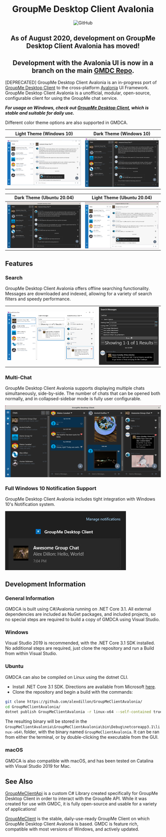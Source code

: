 <h1 align="center">GroupMe Desktop Client Avalonia</h1>

<p align="center">
   <img alt="GitHub" src="https://img.shields.io/github/license/alexdillon/GroupMeClientAvalonia?color=blue">
</p>

<h2 align="center">
As of August 2020, development on GroupMe Desktop Client Avalonia has moved!
</h2>
<h2 align="center">
Development with the Avalonia UI is now in a branch on the main <a href="https://github.com/alexdillon/GroupMeClient">GMDC Repo</a>. 
</h2>

[DEPRECATED]
GroupMe Desktop Client Avalonia is an in-progress port of [GroupMe Desktop Client](https://github.com/alexdillon/GroupMeClient) to the cross-platform [Avalonia](https://github.com/avaloniaui/avalonia) UI Framework. GroupMe Desktop Client Avalonia is a unofficial, modular, open-source, configurable client for using the GroupMe chat service. 

***For usage on Windows, check out [GroupMe Desktop Client](https://github.com/alexdillon/GroupMeClient), which is stable and suitable for daily use.***

Different color theme options are also supported in GMDCA.

Light Theme (Windows 10)              |  Dark Theme (Windows 10)
:-------------------------:|:-------------------------:
![Light Theme Screenshot](./docs/screenshots/LightThemeMainWin10.png)  |  ![Dark Theme Screenshot](./docs/screenshots/DarkThemeMainWin10.png)

Dark Theme (Ubuntu 20.04)              |  Light Theme (Ubuntu 20.04)
:-------------------------:|:-------------------------:
![Light Theme Screenshot](./docs/screenshots/DarkThemeMainUbuntu.png)  |  ![Dark Theme Screenshot](./docs/screenshots/LightThemeMainUbuntu.png)

## Features
### Search
GroupMe Desktop Client Avalonia offers offline searching functionality. Messages are  downloaded and indexed, allowing for a variety of search filters and speedy performance.  
 
<table>
  <tr>
    <td>
    <img src="./docs/screenshots/Search.png">
    </td>
    <td>
    <img src="./docs/screenshots/SearchFilters.png" width="700px">
    </td>
  </tr>
</table>

### Multi-Chat
GroupMe Desktop Client Avalonia supports displaying multiple chats simultaneously, side-by-side. The number of chats that can be opened both normally, and in collapsed-sidebar mode is fully user configurable. 

![MultiChat](./docs/screenshots/MultiChat.png)

### Full Windows 10 Notification Support
GroupMe Desktop Client Avalonia includes tight integration with Windows 10's Notification system. 

![Windows 10 Toast](./docs/screenshots/Win10Toast.png)


 ## Development Information
 ### General Information
 GMDCA is built using C#/Avalonia running on .NET Core 3.1. All external dependencies are included as NuGet packages, and included projects, so no special steps are required to build a copy of GMDCA using Visual Studio. 
 
 ### Windows
 Visual Studio 2019 is recommended, with the .NET Core 3.1 SDK installed. No additional steps are required, just clone the repository and run a Build from within Visual Studio.


### Ubuntu
GMDCA can also be compiled on Linux using the dotnet CLI.

 - Install .NET Core 3.1 SDK. Directions are available from Microsoft [here](https://docs.microsoft.com/en-us/dotnet/core/install/linux-ubuntu).
 - Clone the repository and begin a build with the commands: 
```bash
git clone https://github.com/alexdillon/GroupMeClientAvalonia/
cd GroupMeClientAvalonia/
dotnet publish GroupMeClientAvalonia -r linux-x64 --self-contained true
```

The resulting binary will be stored in the `GroupMeClientAvalonia\GroupMeClientAvalonia\bin\Debug\netcoreapp3.1\linux-x64\` folder, with the binary named `GroupMeClientAvalonia`. It can be ran from either the terminal, or by double-clicking the executable from the GUI.

### macOS
GMDCA is also compatible with macOS, and has been tested on Catalina with Visual Studio 2019 for Mac.

 ## See Also
 [GroupMeClientApi](https://github.com/alexdillon/GroupMeClientApi) is a custom C# Library created specifically for GroupMe Desktop Client in order to interact with the GroupMe API. While it was created for use with GMDC, it is fully open-source and usable for a variety of applications!

[GroupMeClient](https://github.com/alexdillon/GroupMeClient) is the stable, daily-use-ready GroupMe Client on which GroupMe Desktop Client Avalonia is based. GMDC is feature rich, compatible with most versions of Windows, and actively updated.